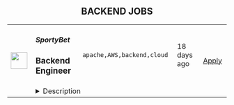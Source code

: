<div align="center"><h2>BACKEND JOBS</h2></div><table><tr>
                <td width="100" height="100" rowspan="2">
                    <img src="https://remotive.com/job/1298840/logo" width="38px" height="auto">
                </td>
                <td width="300">
                    <h5>SportyBet </h5>
                    <h3>Backend Engineer </h3>
                </td>
                <td width="300">
                    <code>apache,AWS,backend,cloud</code>
                </td>
                <td width="200">
                <text>18 days ago</text>
                </td>
                <td width="100" rowspan="2">
                <a href="https://remotive.com/remote-jobs/software-dev/backend-engineer-1298840" align="right" target="_blank">Apply</a>
                </td>
            </tr>
            <tr>
                <td colspan="3">
                <details><summary>Description</summary>
                <p><span style="font-weight: 600; -webkit-font-smoothing: antialiased;">Sporty's sites are some of the most popular on the internet, consistently staying in Alexa's list of top websites for the countries they operate in.</span></p>
 
<p>In this role, you’ll be responsible for developing microservices in a distributed deployment environment with an emphasis on containerisation with Docker and K8S. You won’t just be writing simple CRUD applications, but instead will be working on the core logic of complex systems that are accessed millions of times a day. We wrote our system from scratch about 3 years ago, so you’ll be working with the latest technology and won’t have to worry about decades old legacy code.</p>
 
<p>A willingness to work in Springboot is fine - as long as you are willing to learn and have demonstrable experience in an object-oriented programming language.<br><br>We are hiring for both Mid and Senior level Engineers </p>
 
<p><span style="font-weight: 600; -webkit-font-smoothing: antialiased;">Our Stack (we don't expect you to have all of these)<br><br></span></p>
<ul><li><span style="color: var(--remotive-chocolate);">Backend Application Framework: Spring Boot (Java Config + Embedded Tomcat)</span></li><li><span style="color: var(--remotive-chocolate);">Micro Service Framework: Spring Cloud Dalston (Netflix Eureka + Netflix Zuul + Netflix Ribbon + Feign)</span></li><li><span style="color: var(--remotive-chocolate);">Database Sharding Middleware: Lede Cetus</span></li><li><span style="color: var(--remotive-chocolate);">Database: MySQL and Oracle,Mybatis, Druid</span></li><li><span style="color: var(--remotive-chocolate);">Public Cache: AWS ElastiCache + Redis</span></li><li><span style="color: var(--remotive-chocolate);">Message Queue: Apache RocketMQ</span></li><li><span style="color: var(--remotive-chocolate);">Distributed Scheduling: Dangdang Elastic Job</span></li><li><span style="color: var(--remotive-chocolate);">Data Index and Search: ElasticSearchLog</span></li><li><span style="color: var(--remotive-chocolate);">Real-time Visualization: ElasticSearch + Logstash + Kibana</span></li><li><span style="color: var(--remotive-chocolate);">Business Monitoring: Graphite + Grafana</span></li><li><span style="color: var(--remotive-chocolate);">Cluster Monitoring: Zabbix + AWS Cloudwatch</span></li><li><span style="color: var(--remotive-chocolate);">Tasking: Elastic Job</span></li><li><span style="color: var(--remotive-chocolate);">Server: Netty </span></li></ul><span style="color: var(--remotive-chocolate);"><br></span>
<p><span style="font-weight: 600; -webkit-font-smoothing: antialiased;">Responsibilities</span></p>
 
<ul>
<li>Develop highly-scalable mobile internet backends for millions of users</li>
<li>Work with Product Owners and other development team members to determine new features and user stories needed in new / revised applications or large/complex development projects</li>
<li>Participate in code reviews with peers and managers to ensure that each increment adheres to original vision as described in the user story and all standard resource libraries and architecture patterns as appropriate</li>
<li>Respond to support calls for applications in production for quick diagnosis and repair to keep things running smoothly for users</li>
<li>Participate in all team ceremonies including planning, grooming, product demonstration and team retrospectives</li>
<li>Mentoring less experienced team members </li>
</ul>
 
<p><span style="font-weight: 600; -webkit-font-smoothing: antialiased;">Requirements</span></p>
 
<ul>
<li>Preferred experience in Spring Boot, Spring Cloud, Spring Data and iBATIS</li>
<li>Strong experience with highly-scalable web backends</li>
<li>Experience designing highly transactional systems</li>
<li>Advanced proficiency in Object Oriented Design (OOD) and analysis</li>
<li>Advanced proficiency in application of analysis / design engineering functions</li>
<li>Advanced proficiency in application of non-functional software qualities such as resiliency and maintainability</li>
<li>Advanced proficiency in modern behavior-driven testing techniques</li>
<li>Deep understanding of Microservices</li>
<li>Proficient in SQL</li>
<li>Expert knowledge of application development with technologies like RabbitMQ, MySQL, Redis etc</li>
<li>Strong experience with container and cloud solutions such as Docker, Kubernetes and AWS Cloud\</li>
<li>An ability to work independently</li>
<li>Excellent communication skills</li>
</ul>
<span style="font-weight: 600; color: var(--remotive-chocolate);"><br></span><p><span style="font-weight: 600; color: rgb(0, 0, 0); letter-spacing: 0.75px;">Interview Process<br><br></span></p><ul><li>HackerRank Test </li><li>Remote interview with 2 Engineers + Lead or Director</li><li>24-72 hour feedback loops throughout process <br><br></li></ul><p><span style="font-weight: 600; color: rgb(0, 0, 0); letter-spacing: 0.75px;">Benefits<br><br></span></p><ul><li><span style="color: var(--remotive-chocolate);">Quarterly and flash bonuses</span></li><li><span style="color: var(--remotive-chocolate);">Flexible working hours</span></li><li><span style="color: var(--remotive-chocolate);">Top-of-the-line equipment</span></li><li><span style="color: var(--remotive-chocolate);">Education allowance</span></li><li><span style="color: var(--remotive-chocolate);">Referral bonuses</span></li><li><span style="color: var(--remotive-chocolate);">28 days paid annual leave</span></li><li><span style="color: var(--remotive-chocolate);">Annual Global and Team company retreats - Lisbon &amp; Dubai are planned for 2022!</span></li><li><span style="color: var(--remotive-chocolate);">Highly talented, dependable co-workers in a global, multicultural organisation</span></li><li><span style="color: var(--remotive-chocolate);">We score 100% on The Joel Test</span></li><li><span style="color: var(--remotive-chocolate);">Our teams are small enough for you to be impactful</span></li><li><span style="color: var(--remotive-chocolate);">Our business is globally established and successful, offering stability and security to our Team Members</span></li></ul>
<img src="https://remotive.com/job/track/1298840/blank.gif?source=public_api" alt=""/>
                </details>
                </td>
            </tr></table>